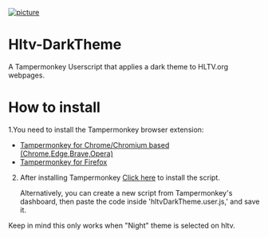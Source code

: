 [![picture](https://i.imgur.com/tEWTWNK.png)]()
# Hltv-DarkTheme
A Tampermonkey Userscript that applies a dark theme to HLTV.org webpages.

# How to install
1.You need to install the Tampermonkey browser extension:
   - [Tampermonkey for Chrome/Chromium based (Chrome,Edge,Brave,Opera)](https://chrome.google.com/webstore/detail/tampermonkey/dhdgffkkebhmkfjojejmpbldmpobfkfo)
   - [Tampermonkey for Firefox](https://addons.mozilla.org/en-US/firefox/addon/tampermonkey/)

2. After installing Tampermonkey [Click here](https://github.com/Sp0kzz/Hltv-DarkTheme/raw/main/hltvDarkTheme.user.js) to install the script.

   Alternatively, you can create a new script from Tampermonkey's dashboard, then paste the code inside 'hltvDarkTheme.user.js,' and save it.
   
Keep in mind this only works when "Night" theme is selected on hltv.
